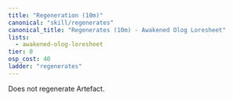 ```yaml
---
title: "Regeneration (10m)"
canonical: "skill/regenerates"
canonical_title: "Regenerates (10m) - Awakened Olog Loresheet"
lists:
  - awakened-olog-loresheet
tier: 0
osp_cost: 40
ladder: "regenerates"
---
```


Does not regenerate Artefact.
